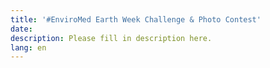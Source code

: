 ```yaml
---
title: '#EnviroMed Earth Week Challenge & Photo Contest'
date:
description: Please fill in description here.
lang: en
---
```

